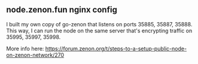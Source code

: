 ## node.zenon.fun nginx config
I built my own copy of go-zenon that listens on ports 35885, 35887, 35888.  
This way, I can run the node on the same server that's encrypting traffic on 35995, 35997, 35998.  

More info here: https://forum.zenon.org/t/steps-to-a-setup-public-node-on-zenon-network/270  

